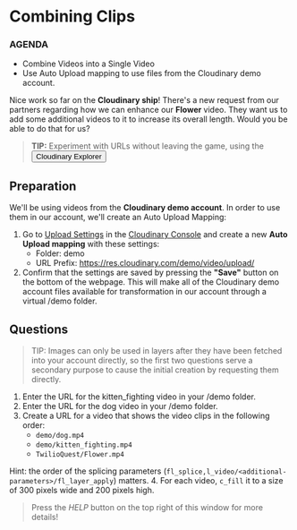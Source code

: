 # Combining Clips
<div class="aside">
    <h3>AGENDA</h3>
    <ul>
      <li>Combine Videos into a Single Video</li>
      <li>Use Auto Upload mapping to use files from the Cloudinary demo account.</li>
    </ul>
</div>

Nice work so far on the **Cloudinary ship**! There's a new request from our partners regarding how we can enhance our **Flower** video. They want us to add some additional videos to it to increase its overall length. Would you be able to do that for us?

> <b>TIP:</b> Experiment with URLs without leaving the game, using the <button onclick='window.CloudinaryBrowser.showUrlExplorer();'>Cloudinary Explorer</button>

## Preparation
We'll be using videos from the **Cloudinary demo account**. In order to use them in our account, we'll create an Auto Upload Mapping:
1. Go to [Upload Settings](https://cloudinary.com/console/lui/settings/upload?utm_source=twilio&utm_medium=event&utm_campaign=cloudinary-twilioquest-2021) in the [Cloudinary Console](https://cloudinary.com/console?utm_source=twilio&utm_medium=event&utm_campaign=cloudinary-twilioquest-2021) and create a new **Auto Upload mapping** with these settings:
   - Folder: demo
   - URL Prefix: https://res.cloudinary.com/demo/video/upload/
2. Confirm that the settings are saved by pressing the **"Save"** button on the bottom of the webpage. This will make all of the Cloudinary demo account files available for transformation in our account through a virtual /demo folder.


## <a name="questions">Questions</a>

> TIP: Images can only be used in layers after they have been fetched into your account directly, so the first two questions serve a secondary purpose to cause the initial creation by requesting them directly.

1. Enter the URL for the kitten_fighting video in your /demo folder.
2. Enter the URL for the dog video in your /demo folder.
3. <a name="q1"></a>Create a URL for a video that shows the video clips in the following order:
   - `demo/dog.mp4`
   - `demo/kitten_fighting.mp4`
   - `TwilioQuest/Flower.mp4`

Hint: the order of the splicing parameters (`fl_splice,l_video/<additional-parameters>/fl_layer_apply`) matters.
4. For each video, `c_fill` it to a size of 300 pixels wide and 200 pixels high.


> Press the _HELP_ button on the top right of this window for more details!